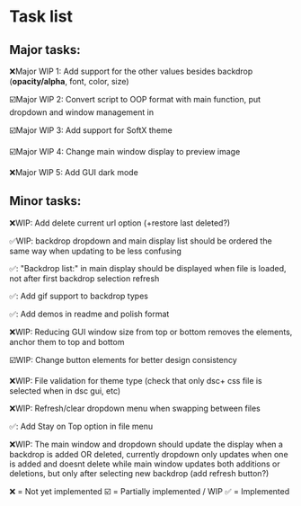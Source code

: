 # Task list
## Major tasks:
❌Major WIP 1: Add support for the other values besides backdrop (**opacity/alpha**, font, color, size)

☑️Major WIP 2: Convert script to OOP format with main function, put dropdown and window management in 

☑️Major WIP 3: Add support for SoftX theme

☑️Major WIP 4: Change main window display to preview image

❌Major WIP 5: Add GUI dark mode

## Minor tasks:

❌WIP: Add delete current url option (+restore last deleted?)

✅WIP: backdrop dropdown and main display list should be ordered the same way when updating to be less confusing 

✅: "Backdrop list:" in main display should be displayed when file is loaded, not after first backdrop selection refresh

✅: Add gif support to backdrop types

✅: Add demos in readme and polish format

❌WIP: Reducing GUI window size from top or bottom removes the elements, anchor them to top and bottom

☑️WIP: Change button elements for better design consistency

❌WIP: File validation for theme type (check that only dsc+ css file is selected when in dsc gui, etc)

❌WIP: Refresh/clear dropdown menu when swapping between files

✅: Add Stay on Top option in file menu

❌WIP: The main window and dropdown should update the display when a backdrop is added OR deleted, currently dropdown only updates when one is added and doesnt delete while main window updates both additions or deletions, but only after selecting new backdrop (add refresh button?)


❌ = Not yet implemented
☑️ = Partially implemented / WIP
✅ = Implemented
